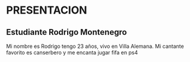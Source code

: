 # PRESENTACION

## Estudiante Rodrigo Montenegro

Mi nombre es Rodrigo tengo 23 años, vivo en Villa Alemana.
Mi cantante favorito es canserbero y me encanta jugar fifa en ps4

